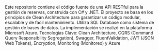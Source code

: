 Este repositorio contiene el código fuente de una API RESTful para la gestión de reservas, construida con C# y .NET. El proyecto se basa en los principios de Clean Architecture para garantizar un código modular, escalable y de fácil mantenimiento. Utiliza SQL Database como sistema de gestión de bases de datos.
La implementación se realizó en la plataforma Microsoft Azure.
Tecnologías Clave: Clean Architecture, CQRS (Command Query Responsibility Segregation), Swagger, FluentValidation, JWT (JSON Web Tokens), Encryption, Monitoring (Monitoreo) y Azure
